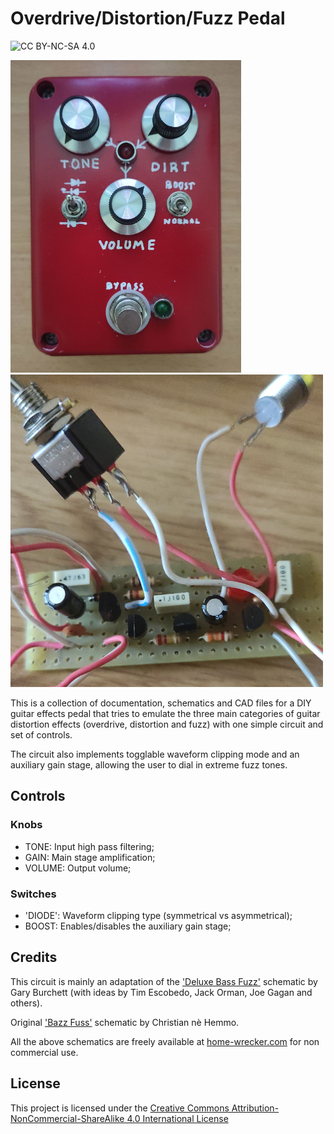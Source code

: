 # Overdrive/Distortion/Fuzz Pedal

![CC BY-NC-SA 4.0](https://img.shields.io/badge/License-CC%20BY--SA%204.0-lightgrey.svg)

<img
	src="/Images/enclosure/dist_front.jpg"
	alt="Front of the pedal's enclosure; There are three knobs, labeled 'TONE', 'GAIN' and 'VOLUME';
		 There are also two toggle switches: one is labeled with the words 'NORMAL'/'BOOST', the other with schematic symbols of a single diode/two diodes with opposite polarities."
	height="500"
/> 
<img
	src="/Images/perfboard/dist_board_finished.jpeg"
	alt="Circuit board before mounting in pedal enclosure." 
	height="500"
/>

This is a collection of documentation, schematics and CAD files for a DIY guitar
effects pedal that tries to emulate the three main categories of guitar distortion
effects (overdrive, distortion and fuzz) with one simple circuit and set of controls.

The circuit also implements togglable waveform clipping mode and an auxiliary gain
stage, allowing the user to dial in extreme fuzz tones.

## Controls

### Knobs

* TONE: Input high pass filtering;
* GAIN: Main stage amplification;
* VOLUME: Output volume;

### Switches

* 'DIODE': Waveform clipping type (symmetrical vs asymmetrical);
* BOOST: Enables/disables the auxiliary gain stage;

## Credits

This circuit is mainly an adaptation of the ['Deluxe Bass Fuzz'](https://home-wrecker.com/bazz.html)
schematic by Gary Burchett (with ideas by Tim Escobedo, Jack Orman, Joe Gagan and
others).

Original ['Bazz Fuss'](https://home-wrecker.com/bazz.html) schematic by Christian nè Hemmo.

All the above schematics are freely available at [home-wrecker.com](https://home-wrecker.com/bazz.html)
for non commercial use.

## License

This project is licensed under the [Creative Commons Attribution-NonCommercial-ShareAlike 4.0 International License](http://creativecommons.org/licenses/by-sa/4.0/)
